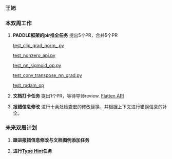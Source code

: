 ### 王旭

### 本双周工作

1. **PADDLE框架的pir推全任务** 提出5个PR，合并5个PR

   [test_clip_grad_norm_.py](https://github.com/PaddlePaddle/Paddle/pull/66223)

   [test_nonzero_api.py](https://github.com/PaddlePaddle/Paddle/pull/66237)

   [test_nn_sigmoid_op.py](https://github.com/PaddlePaddle/Paddle/pull/66382)

   [test_conv_transpose_nn_grad.py](https://github.com/PaddlePaddle/Paddle/pull/66414)

   [test_radam_op](https://github.com/PaddlePaddle/Paddle/pull/66427)
   
2. **文档打卡任务**
   提出1个PR，等待导师review.
   [Flatten API](https://github.com/PaddlePaddle/docs/pull/6770)
3. **报错信息修改**
   进行十余处检查宏的修改替换，并根据上下文进行错误信息的补全。

### 未来双周计划

1. **跟进报错信息修改与文档图例添加任务**

2. **进行[Type Hint](https://github.com/PaddlePaddle/Paddle/issues/65008)任务**
